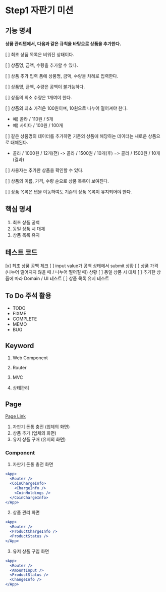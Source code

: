# Step1 자판기 미션

## 기능 명세

**상품 관리탭에서, 다음과 같은 규칙을 바탕으로 상품을 추가한다.**

[ ] 최초 상품 목록은 비워진 상태이다.

[ ] 상품명, 금액, 수량을 추가할 수 있다.

[ ] 상품 추가 입력 폼에 상품명, 금액, 수량을 차례로 입력한다.

[ ] 상품명, 금액, 수량은 공백이 불가능하다.

[ ] 상품의 최소 수량은 1개여야 한다.

[ ] 상품의 최소 가격은 100원이며, 10원으로 나누어 떨어져야 한다.

- 예) 콜라 / 110원 / 5개
- 예) 사이다 / 100원 / 100개

[ ] 같은 상품명의 데이터를 추가하면 기존의 상품에 해당하는 데이터는 새로운 상품으로 대체된다.

- 콜라 / 1000원 / 12개(전) -> 콜라 / 1500원 / 10개(후) => 콜라 / 1500원 / 10개(결과)

[ ] 사용자는 추가한 상품을 확인할 수 있다.

[ ] 상품의 이름, 가격, 수량 순으로 상품 목록이 보여진다.

[ ] 상품 목록은 탭을 이동하여도 기존의 상품 목록이 유지되어야 한다.

## 핵심 명세

1. 최초 상품 공백
2. 동일 상품 시 대체
3. 상품 목록 유지

## 테스트 코드

[x] 최초 상품 공백 체크
[ ] input value가 공백 상태에서 submit 상황
[ ] 상품 가격 (나누어 떨어지지 않을 때 / 나누어 떨어질 때) 상황
[ ] 동일 상품 시 대체
[ ] 추가한 상품에 따라 Domain / UI 테스트
[ ] 상품 목록 유지 테스트

## To Do 주석 활용

- TODO
- FIXME
- COMPLETE
- MEMO
- BUG

## Keyword

1. Web Component

2. Router

3. MVC

4. 상태관리

## Page

[Page Link](../TEMPLATE.md)

1. 자판기 돈통 충전 (업체의 화면)
2. 상품 추가 (업체의 화면)
3. 유저 상품 구매 (유저의 화면)

### Component

1. 자판기 돈통 충전 화면

```jsx
<App>
  <Router />
  <CoinChargeInfo>
    <ChargeInfo />
    <CoinHoldings />
  </CoinChargeInfo>
</App>
```

2. 상품 관리 화면

```jsx
<App>
  <Router />
  <ProductChargeInfo />
  <ProductStatus />
</App>
```

3. 유저 상품 구입 화면

```jsx
<App>
  <Router />
  <AmountInput />
  <ProductStatus />
  <ChangeInfo />
</App>
```
